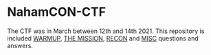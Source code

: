 # NahamCON-CTF
The CTF was in March between 12th and 14th 2021. This repository is included [WARMUP](https://github.com/3rk1n/NahamCON-CTF/blob/main/Warmup.md), [THE MISSION](https://github.com/3rk1n/NahamCON-CTF/blob/main/The%20Mission.md), [RECON](https://github.com/3rk1n/NahamCON-CTF/blob/main/Recon.md) and [MISC](https://github.com/3rk1n/NahamCON-CTF/blob/main/Misc.md) questions and answers. 
